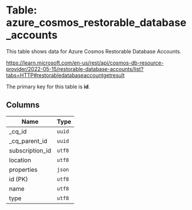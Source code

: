 # Table: azure_cosmos_restorable_database_accounts

This table shows data for Azure Cosmos Restorable Database Accounts.

https://learn.microsoft.com/en-us/rest/api/cosmos-db-resource-provider/2022-05-15/restorable-database-accounts/list?tabs=HTTP#restorabledatabaseaccountgetresult

The primary key for this table is **id**.

## Columns

| Name          | Type          |
| ------------- | ------------- |
|_cq_id|`uuid`|
|_cq_parent_id|`uuid`|
|subscription_id|`utf8`|
|location|`utf8`|
|properties|`json`|
|id (PK)|`utf8`|
|name|`utf8`|
|type|`utf8`|
